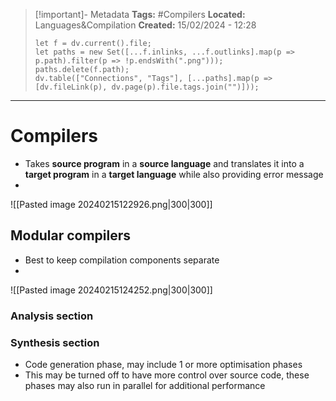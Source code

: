 > [!important]- Metadata
> **Tags:** #Compilers 
> **Located:** Languages&Compilation
> **Created:** 15/02/2024 - 12:28
> ```dataviewjs
> let f = dv.current().file;
> let paths = new Set([...f.inlinks, ...f.outlinks].map(p => p.path).filter(p => !p.endsWith(".png")));
> paths.delete(f.path);
> dv.table(["Connections", "Tags"], [...paths].map(p => [dv.fileLink(p), dv.page(p).file.tags.join("")]));
> ```

___
# Compilers
- Takes **source program** in a **source language** and translates it into a **target program** in a **target language** while also providing error message 
- 

![[Pasted image 20240215122926.png|300|300]]



## Modular compilers 
- Best to keep compilation components separate
- 

![[Pasted image 20240215124252.png|300|300]]

### Analysis section 

### Synthesis section 
- Code generation phase, may include 1 or more optimisation phases 
- This may be turned off to have more control over source code, these phases may also run in parallel for additional performance  